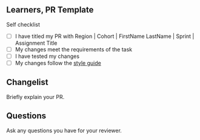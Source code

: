 <!--

You must title your PR like this:

Cohort | FirstName LastName | Week | Assignment Title

For example,

ITP-2025-1 | Carol Owen | Week 1 | Alarm Clock

Fill in the template below - remove any sections that don't apply.

Complete the self checklist - replace each empty box in the checklist [ ] with a [x].

Add the label "Needs Review" and you will get review.

Respond to volunteer reviews until the volunteer marks it as "Complete".

-->

## Learners, PR Template

Self checklist

- [ ] I have titled my PR with Region | Cohort | FirstName LastName | Sprint | Assignment Title
- [ ] My changes meet the requirements of the task
- [ ] I have tested my changes
- [ ] My changes follow the [style guide](https://curriculum.codeyourfuture.io/guides/reviewing/style-guide/)

## Changelist

Briefly explain your PR.

## Questions

Ask any questions you have for your reviewer.
